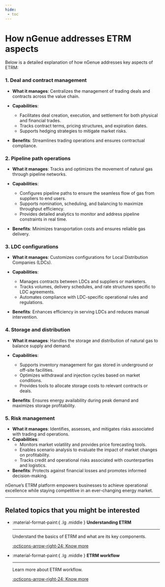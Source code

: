 ```yaml
---
hide:
 - toc
---
```


# How nGenue addresses ETRM aspects

Below is a detailed explanation of how nGenue addresses key aspects of ETRM:

### 1. Deal and contract management

- **What it manages**: Centralizes the management of trading deals and contracts across the value chain.

* **Capabilities**:

    * Facilitates deal creation, execution, and settlement for both physical and financial trades.  
    * Tracks contract terms, pricing structures, and expiration dates.  
    * Supports hedging strategies to mitigate market risks.

- **Benefits**: Streamlines trading operations and ensures contractual compliance.

### 2. Pipeline path operations

- **What it manages**: Tracks and optimizes the movement of natural gas through pipeline networks. 

- **Capabilities**:

    - Configures pipeline paths to ensure the seamless flow of gas from suppliers to end users.  
    - Supports nomination, scheduling, and balancing to maximize throughput efficiency.  
    - Provides detailed analytics to monitor and address pipeline constraints in real time. 

- **Benefits**: Minimizes transportation costs and ensures reliable gas delivery.

### 3. LDC configurations

- **What it manages**: Customizes configurations for Local Distribution Companies (LDCs). 

- **Capabilities**:  
    - Manages contracts between LDCs and suppliers or marketers.  
    - Tracks volumes, delivery schedules, and rate structures specific to LDC agreements.  
    - Automates compliance with LDC-specific operational rules and regulations.

- **Benefits**: Enhances efficiency in serving LDCs and reduces manual intervention.

### 4. Storage and distribution

- **What it manages**: Handles the storage and distribution of natural gas to balance supply and demand. 

- **Capabilities**:  
    - Supports inventory management for gas stored in underground or off-site facilities.  
    - Optimizes withdrawal and injection cycles based on market conditions.  
    - Provides tools to allocate storage costs to relevant contracts or deals.  
- **Benefits**: Ensures energy availability during peak demand and maximizes storage profitability.

### 5. Risk management

- **What it manages**: Identifies, assesses, and mitigates risks associated with trading and operations.  
- **Capabilities**:  
    - Monitors market volatility and provides price forecasting tools.  
    - Enables scenario analysis to evaluate the impact of market changes on profitability.  
    - Tracks credit and operational risks associated with counterparties and logistics.  
- **Benefits**: Protects against financial losses and promotes informed decision-making.

nGenue’s ETRM platform empowers businesses to achieve operational excellence while staying competitive in an ever-changing energy market.

---

## Related topics that you might be interested

<div class="grid cards" markdown>

-   :material-format-paint:{ .lg .middle } __Understanding ETRM__

    ---

    Understand the basics of ETRM and what are its key components.


    [:octicons-arrow-right-24: Know more](./index.md)

-   :material-format-paint:{ .lg .middle } __ETRM workflow__

    ---

    Learn more about ETRM workflow.

    [:octicons-arrow-right-24: Know more](./etrm_workflow.md)

</div>